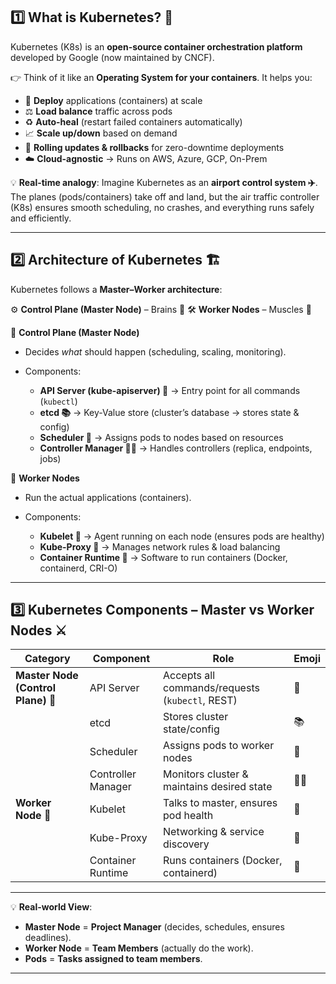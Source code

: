 ## 1️⃣ What is Kubernetes? 🤔

Kubernetes (K8s) is an **open-source container orchestration platform** developed by Google (now maintained by CNCF).

👉 Think of it like an **Operating System for your containers**.
It helps you:

* 🚢 **Deploy** applications (containers) at scale
* ⚖️ **Load balance** traffic across pods
* ♻️ **Auto-heal** (restart failed containers automatically)
* 📈 **Scale up/down** based on demand
* 🔄 **Rolling updates & rollbacks** for zero-downtime deployments
* ☁️ **Cloud-agnostic** → Runs on AWS, Azure, GCP, On-Prem

💡 **Real-time analogy**:
Imagine Kubernetes as an **airport control system ✈️**. The planes (pods/containers) take off and land, but the air traffic controller (K8s) ensures smooth scheduling, no crashes, and everything runs safely and efficiently.

---

## 2️⃣ Architecture of Kubernetes 🏗️

Kubernetes follows a **Master–Worker architecture**:

⚙️ **Control Plane (Master Node)** – Brains 🧠
🛠️ **Worker Nodes** – Muscles 💪

🔹 **Control Plane (Master Node)**

* Decides *what* should happen (scheduling, scaling, monitoring).
* Components:

  * **API Server (kube-apiserver) 📡** → Entry point for all commands (`kubectl`)
  * **etcd 📚** → Key-Value store (cluster’s database → stores state & config)
  * **Scheduler 📅** → Assigns pods to nodes based on resources
  * **Controller Manager 👨‍✈️** → Handles controllers (replica, endpoints, jobs)

🔹 **Worker Nodes**

* Run the actual applications (containers).
* Components:

  * **Kubelet 🤖** → Agent running on each node (ensures pods are healthy)
  * **Kube-Proxy 🔀** → Manages network rules & load balancing
  * **Container Runtime 🐳** → Software to run containers (Docker, containerd, CRI-O)

---

## 3️⃣ Kubernetes Components – Master vs Worker Nodes ⚔️

| **Category**                       | **Component**      | **Role**                                        | **Emoji** |
| ---------------------------------- | ------------------ | ----------------------------------------------- | --------- |
| **Master Node (Control Plane)** 🧠 | API Server         | Accepts all commands/requests (`kubectl`, REST) | 📡        |
|                                    | etcd               | Stores cluster state/config                     | 📚        |
|                                    | Scheduler          | Assigns pods to worker nodes                    | 📅        |
|                                    | Controller Manager | Monitors cluster & maintains desired state      | 👨‍✈️     |
| **Worker Node** 💪                 | Kubelet            | Talks to master, ensures pod health             | 🤖        |
|                                    | Kube-Proxy         | Networking & service discovery                  | 🔀        |
|                                    | Container Runtime  | Runs containers (Docker, containerd)            | 🐳        |

---

💡 **Real-world View**:

* **Master Node** = **Project Manager** (decides, schedules, ensures deadlines).
* **Worker Node** = **Team Members** (actually do the work).
* **Pods** = **Tasks assigned to team members**.

---

